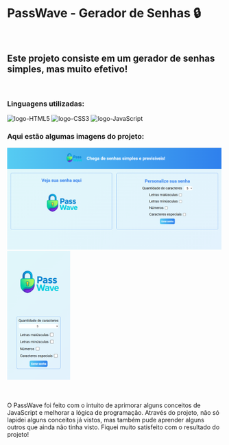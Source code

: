 <h1>PassWave - Gerador de Senhas 🔒</h1>
<br>
<h2>Este projeto consiste em um gerador de senhas simples, mas muito efetivo!</h2>
<br>
<h3>Linguagens utilizadas:</h3>
<img src= "https://img.shields.io/badge/HTML5-E34F26?style=for-the-badge&logo=html5&logoColor=white" alt= "logo-HTML5">
<img src= "https://img.shields.io/badge/CSS3-1572B6?style=for-the-badge&logo=css3&logoColor=white" alt= "logo-CSS3">
<img src= "https://img.shields.io/badge/JavaScript-F7DF1E?style=for-the-badge&logo=javascript&logoColor=black" alt= "logo-JavaScript">
<br>
<h3>Aqui estão algumas imagens do projeto:</h3>
<div>
<img src= "https://github.com/NicollasAlmeida14/passwave-gerador-de-senhas/blob/master/assets/passwave-desktop.png?raw=true" width= "500px"  alt= "imagem-projeto-desktop">
<img src= "https://github.com/NicollasAlmeida14/passwave-gerador-de-senhas/blob/master/assets/passwave-mobile.png?raw=true" height= "300px" alt= "imagem-projeto-responsivo">
</div>
<br>
<br>
<p>O PassWave foi feito com o intuito de aprimorar alguns conceitos de JavaScript e melhorar a lógica de programação. Através do projeto, não só lapidei alguns conceitos já vistos, mas também pude aprender alguns outros que ainda não tinha visto. Fiquei muito satisfeito com o resultado do projeto! </p>
